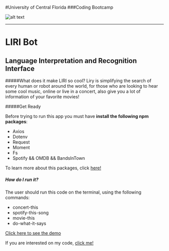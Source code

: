 #University of Central Florida
###Coding Bootcamp 

![alt text](https://portfolium1.cloudimg.io/s/crop/128x128/https://cdn.portfolium.com/ugcs3%2Fedu%2F9tDF4wvqRdewUvBbZ97x_PegasusBrightGold150x150.png "Logo Title Text 1")
- - - - - - - - - - - - - - - - - - - - - - - - - - - - - - - - - - - - - - - - -

# LIRI Bot

## Language Interpretation and Recognition Interface

#####What does it make LIRI so cool?
Liry is simplifying the search of every human or robot around the world, for those who are looking to hear some cool music, online or live in a concert, also give you a lot of information of your favorite movies!

#####Get Ready

Before trying to run this app you must have **install the following npm packages**:

* Axios
* Dotenv
* Request
* Moment
* Fs
* Spotify && OMDB && BandsInTown

To learn more about this packages, click [here!](https://www.npmjs.com/)


##### How do I run it?
The user should run this code on the terminal, using the following commands:

* concert-this
* spotify-this-song
* movie-this
* do-what-it-says


[Click here to see the demo](https://drive.google.com/file/d/15iM2o_J0ATZwuiLNS84Fd0ZdiYGjJtB4/view)

If you are interested on my code, [click me!](https://github.com/Marciagzq/LIRI_Bot/blob/master/liri.js)





